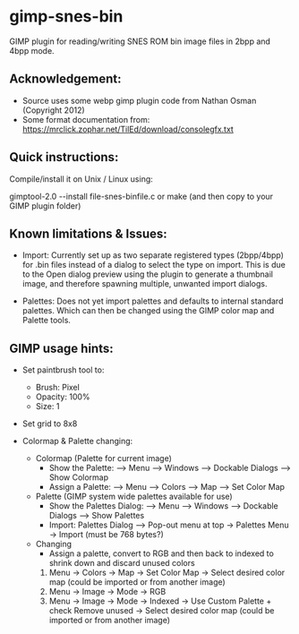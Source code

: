 gimp-snes-bin
===========

GIMP plugin for reading/writing SNES ROM bin image files in 2bpp and 4bpp mode.



## Acknowledgement:
 * Source uses some webp gimp plugin code from Nathan Osman (Copyright 2012)
 * Some format documentation from: https://mrclick.zophar.net/TilEd/download/consolegfx.txt


## Quick instructions:

Compile/install it on Unix / Linux using:

 gimptool-2.0 --install file-snes-binfile.c
    or
 make (and then copy to your GIMP plugin folder)


## Known limitations & Issues:
* Import: Currently set up as two separate registered types (2bpp/4bpp) for .bin files instead of a dialog to select the type on import. This is due to the Open dialog preview using the plugin to generate a thumbnail image, and therefore spawning multiple, unwanted import dialogs.

* Palettes: Does not yet import palettes and defaults to internal standard palettes. Which can then be changed using the GIMP color map and Palette tools.



## GIMP usage hints:
* Set paintbrush tool to:
  * Brush: Pixel
  * Opacity: 100%
  * Size: 1

* Set grid to 8x8

* Colormap & Palette changing:
  * Colormap (Palette for current image)  
    * Show the Palette: --> Menu --> Windows --> Dockable Dialogs --> Show Colormap
    * Assign a Palette: --> Menu --> Colors --> Map --> Set Color Map
  * Palette (GIMP system wide palettes available for use)
    * Show the Palettes Dialog: --> Menu --> Windows --> Dockable Dialogs --> Show Palettes
    * Import: Palettes Dialog --> Pop-out menu at top -> Palettes Menu -> Import (must be 768 bytes?)
  * Changing 
    * Assign a palette, convert to RGB and then back to indexed to shrink down and discard unused colors
    1. Menu -> Colors -> Map -> Set Color Map -> Select desired color map (could be imported or from another image)
    2. Menu -> Image -> Mode -> RGB
    3. Menu -> Image -> Mode -> Indexed -> Use Custom Palette + check Remove unused -> Select desired color map (could be imported or from another image)





